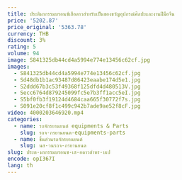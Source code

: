 ```yaml
---
title: ประติมากรรมบรอนซ์เสือดาวสำหรับเป็นของขวัญอุปกรณ์ศิลปะและงานฝีมือจีน
price: '5202.87'
price_original: '5363.78'
currency: THB
discount: 3%
rating: 5
volume: 94
image: S841325db44cd4a5994e774e13456c62cf.jpg
images:
  - S841325db44cd4a5994e774e13456c62cf.jpg
  - Sd48db1b1ac93487d86423eaabe174d5e1.jpg
  - S2ddd67b3c53f49368f125dfd4d480513V.jpg
  - Secc6764d879245099fc5e7b3ff1acc5eI.jpg
  - S5bf0fb3f19124d4684caa665f30772f7s.jpg
  - S091e20cf8f1c499c942b7ade9ae52f8cF.jpg
video: 4000203646920.mp4
categories:
  - name: รถจักรยานยนต์ equipments & Parts
    slug: รถจ-กรยานยนต-equipments-parts
  - name: ชิ้นส่วนรถจักรยานยนต์
    slug: นส-วนรถจ-กรยานยนต
slug: ประต-มากรรมบรอนซ-เส-อดาวสำหร-บเป
encode: opI367I
lang: th
---
```

  